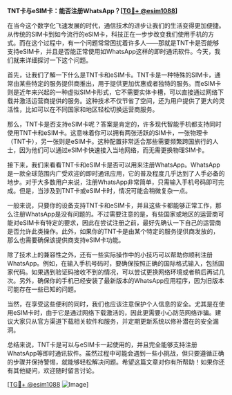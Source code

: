 **TNT卡与eSIM卡：能否注册WhatsApp？[[TG💪+ @esim1088](https://t.me/s/esim1088)]**

在当今这个数字化飞速发展的时代，通信技术的进步让我们的生活变得更加便捷。从传统的SIM卡到如今流行的eSIM卡，科技正在一步步改变我们使用手机的方式。而在这个过程中，有一个问题常常困扰着许多人——那就是TNT卡是否能够支持eSIM卡，并且是否能正常使用如WhatsApp这样的即时通讯软件。今天，我们就来详细探讨一下这个问题。

首先，让我们了解一下什么是TNT卡和eSIM卡。TNT卡是一种特殊的SIM卡，通常由某些特定的服务提供商推出，用于提供更加优惠或者独特的服务。而eSIM卡则是近年来兴起的一种虚拟SIM卡形式，它不需要实体卡槽，可以直接通过网络下载并激活运营商提供的服务。这种技术不仅节省了空间，还为用户提供了更大的灵活性，比如可以在不同国家和地区轻松切换运营商服务。

那么，TNT卡是否支持eSIM卡呢？答案是肯定的，许多现代智能手机都支持同时使用TNT卡和eSIM卡。这意味着你可以拥有两张活跃的SIM卡，一张物理卡（TNT卡），另一张则是eSIM卡。这种配置非常适合那些需要频繁跨国旅行的人士，因为他们可以通过eSIM卡快速接入当地网络，而无需更换物理SIM卡。

接下来，我们来看看TNT卡和eSIM卡是否可以用来注册WhatsApp。WhatsApp是一款全球范围内广受欢迎的即时通讯应用，它的普及程度几乎达到了人手必备的地步。对于大多数用户来说，注册WhatsApp非常简单，只需输入手机号码即可完成。但是，当涉及到TNT卡或eSIM卡时，情况可能会稍微复杂一点。

一般来说，只要你的设备支持TNT卡和eSIM卡，并且这些卡都能够正常工作，那么注册WhatsApp是没有问题的。不过需要注意的是，有些国家或地区的运营商可能对eSIM卡有特定的要求，因此在尝试注册之前，最好先确认一下自己的运营商是否允许此类操作。此外，如果你的TNT卡是由某个特定的服务提供商发放的，那么也需要确保该提供商支持eSIM卡功能。

除了技术上的兼容性之外，还有一些实际操作中的小技巧可以帮助你顺利注册WhatsApp。例如，在输入手机号码时，要确保按照正确的国际格式输入，包括国家代码。如果遇到验证码接收不到的情况，可以尝试更换网络环境或者稍后再试几次。另外，确保你的手机已经安装了最新版本的WhatsApp应用程序，因为旧版本可能存在一些已知的问题。

当然，在享受这些便利的同时，我们也应该注意保护个人信息的安全。尤其是在使用eSIM卡时，由于它是通过网络下载激活的，因此更需要小心防范网络诈骗。建议大家只从官方渠道下载相关软件和服务，并定期更新系统以修补潜在的安全漏洞。

总结来说，TNT卡是可以与eSIM卡一起使用的，并且完全能够支持注册WhatsApp等即时通讯软件。虽然过程中可能会遇到一些小挑战，但只要遵循正确的步骤并保持警惕，就能够轻松解决问题。希望这篇文章对你有所帮助！如果你还有其他疑问，欢迎随时留言讨论。

[[TG💪+ @esim1088](https://t.me/s/esim1088) ![Image](https://i.postimg.cc/4NQfJmqS/Snipaste-2025-05-13-00-14-12.png)]